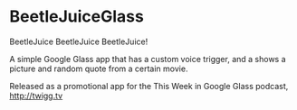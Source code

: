 BeetleJuiceGlass
================

BeetleJuice BeetleJuice BeetleJuice!

A simple Google Glass app that has a custom voice trigger, and a shows a picture and random quote from a certain movie.

Released as a promotional app for the This Week in Google Glass podcast, http://twigg.tv


